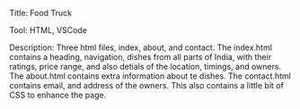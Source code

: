 Title: Food Truck

Tool: HTML, VSCode

Description: Three html files, index, about, and contact. 
The index.html contains a heading, navigation, dishes from all parts of India, with their ratings,
price range, and also detials of the location, timings, and owners. 
The about.html contains extra information about te dishes.
The contact.html contains email, and address of the owners.
This also contains a little bit of CSS to enhance the page.
